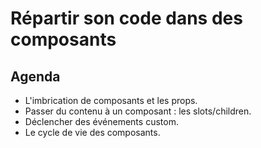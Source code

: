 # Répartir son code dans des composants

## Agenda

- L'imbrication de composants et les props.
- Passer du contenu à un composant : les slots/children.
- Déclencher des événements custom.
- Le cycle de vie des composants.
